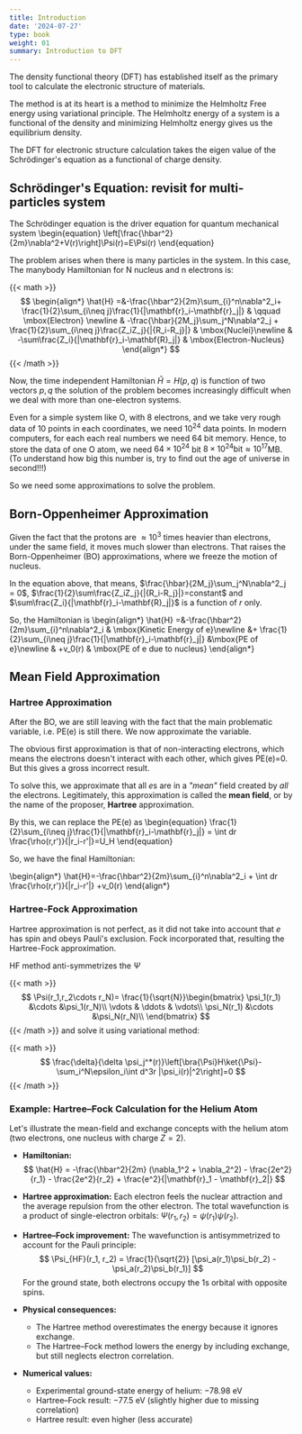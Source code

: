 ```yaml
---
title: Introduction
date: '2024-07-27'
type: book
weight: 01
summary: Introduction to DFT
---
```

<!--more-->

The density functional theory (DFT) has established itself as the primary tool to calculate the
electronic structure of materials.

The method is at its heart is a method to minimize the Helmholtz Free energy using variational
principle. The Helmholtz energy of a system is a functional of the density and minimizing Helmholtz
energy gives us the equilibrium density.

The DFT for electronic structure calculation takes the eigen value of the Schrödinger's equation as
a functional of charge density.

## Schrödinger's Equation: revisit for multi-particles system
The Schrödinger equation is the driver equation for quantum mechanical system
\begin{equation}
 \left[\frac{\hbar^2}{2m}\nabla^2+V(r)\right]\Psi(r)=E\Psi(r)
\end{equation}

The problem arises when there is many particles in the system. In this case, The manybody
Hamiltonian for N nucleus and n electrons is:

{{< math >}}
$$
\begin{align*}
	\hat{H} =&-\frac{\hbar^2}{2m}\sum_{i}^n\nabla^2_i+ \frac{1}{2}\sum_{i\neq j}\frac{1}{|\mathbf{r}_i-\mathbf{r}_j|}       &
	\qquad \mbox{Electron} \newline
   & -\frac{\hbar}{2M_j}\sum_j^N\nabla^2_j + \frac{1}{2}\sum_{i\neq j}\frac{Z_iZ_j}{|{R_i-R_j}|} & \mbox{Nuclei}\newline
   &  -\sum\frac{Z_i}{|\mathbf{r}_i-\mathbf{R}_j|} & \mbox{Electron-Nucleus}
\end{align*}
$$
{{< /math >}}

Now, the time independent Hamiltonian $\hat{H}=H(p,q)$ is function of two vectors $p,q$ the
solution of the problem becomes increasingly difficult when we deal with more than one-electron
systems.

Even for a simple system like  O, with 8 electrons, and we take very rough data of 10 points in
each coordinates, we need $10^{24}$ data points. In modern computers, for each each real numbers
we need 64 bit memory. Hence, to store the data of one O atom, we need $64\times 10^{24}$ bit
$8\times 10^{24} \mathsf{bit}\approx 10^{17}$MB. (To understand how big this number is, try to find
out the age of universe in second!!!)

So we need some approximations to solve the problem.
## Born-Oppenheimer Approximation

Given the fact that the protons are $\approx 10^3$ times heavier than electrons, under the same
field, it moves much slower than electrons. That raises the Born-Oppenheimer (BO) approximations,
where we freeze the motion of nucleus.

In the equation above, that means,
$\frac{\hbar}{2M_j}\sum_j^N\nabla^2_j = 0$, $\frac{1}{2}\sum\frac{Z_iZ_j}{|{R_i-R_j}|}=constant$
and $\sum\frac{Z_i}{|\mathbf{r}_i-\mathbf{R}_j|}$ is a function of $r$ only.

So, the Hamiltonian is
\begin{align*}
	\hat{H}  =&-\frac{\hbar^2}{2m}\sum_{i}^n\nabla^2_i & \mbox{Kinetic Energy of e}\newline
    &+ \frac{1}{2}\sum_{i\neq j}\frac{1}{|\mathbf{r}_i-\mathbf{r}_j|} &\mbox{PE of e}\newline
   & +v_0(r) & \mbox{PE of e due to nucleus}
\end{align*}

## Mean Field Approximation

### Hartree Approximation
After the BO, we are still leaving with the fact that the main problematic variable, i.e. PE(e) is
still there. We now approximate the variable.

The obvious first approximation is that of non-interacting electrons, which means the electrons
doesn't interact with each other, which gives PE(e)=0. But this gives a gross incorrect result.

To solve this, we approximate that all $e$s are in a _"mean"_ field created by _all_ the electrons.
Legitimately, this approximation is called  the **mean field**, or by the name of the proposer,
**Hartree** approximation.

By this, we can replace the PE(e) as
\begin{equation}
 \frac{1}{2}\sum_{i\neq j}\frac{1}{|\mathbf{r}_i-\mathbf{r}_j|} = \int dr
 \frac{\rho(r,r')}{|r_i-r'|}=U_H
\end{equation}

So, we have the final Hamiltonian:

\begin{align*}
\hat{H}=-\frac{\hbar^2}{2m}\sum_{i}^n\nabla^2_i + \int dr \frac{\rho(r,r')}{|r_i-r'|} +v_0(r)
\end{align*}

### Hartree-Fock Approximation
Hartree approximation is not perfect, as it did not take into account that $e$ has spin and obeys Pauli's
exclusion. Fock incorporated that, resulting the Hartree-Fock approximation.

HF method anti-symmetrizes the $\Psi$

{{< math >}}
$$
\Psi(r_1,r_2\cdots r_N)= \frac{1}{\sqrt{N}}\begin{bmatrix}
\psi_1(r_1) &\cdots &\psi_1(r_N)\\
\vdots & \ddots & \vdots\\
\psi_N(r_1) &\cdots &\psi_N(r_N)\\
\end{bmatrix}
$$
{{< /math >}}
and solve it using variational method:

{{< math >}}
$$
\frac{\delta}{\delta \psi_j^*(r)}\left[\bra{\Psi}H\ket{\Psi}-\sum_i^N\epsilon_i\int d^3r |\psi_i(r)|^2\right]=0
$$
{{< /math >}}


### Example: Hartree–Fock Calculation for the Helium Atom

Let's illustrate the mean-field and exchange concepts with the helium atom (two electrons, one nucleus with charge $Z=2$).

- **Hamiltonian:**
  $$
  \hat{H} = -\frac{\hbar^2}{2m} (\nabla_1^2 + \nabla_2^2) - \frac{2e^2}{r_1} - \frac{2e^2}{r_2} + \frac{e^2}{|\mathbf{r}_1 - \mathbf{r}_2|}
  $$

- **Hartree approximation:** Each electron feels the nuclear attraction and the average repulsion from the other electron. The total wavefunction is a product of single-electron orbitals: $\Psi(r_1, r_2) = \psi(r_1)\psi(r_2)$.

- **Hartree–Fock improvement:** The wavefunction is antisymmetrized to account for the Pauli principle:
  $$
  \Psi_{HF}(r_1, r_2) = \frac{1}{\sqrt{2}} [\psi_a(r_1)\psi_b(r_2) - \psi_a(r_2)\psi_b(r_1)]
  $$
  For the ground state, both electrons occupy the 1s orbital with opposite spins.

- **Physical consequences:**
  - The Hartree method overestimates the energy because it ignores exchange.
  - The Hartree–Fock method lowers the energy by including exchange, but still neglects electron correlation.

- **Numerical values:**
  - Experimental ground-state energy of helium: $-78.98$ eV
  - Hartree–Fock result: $-77.5$ eV (slightly higher due to missing correlation)
  - Hartree result: even higher (less accurate)
